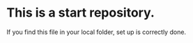 # This is a start repository.
If you find this file in your local folder, set up is correctly done.
